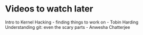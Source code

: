 # Videos to watch later

Intro to Kernel Hacking - finding things to work on - Tobin Harding
Understanding git: even the scary parts - Anwesha Chatterjee
